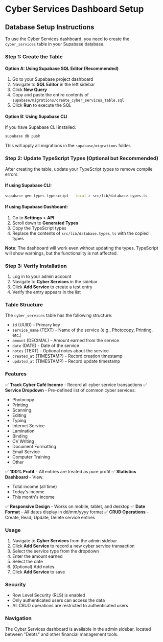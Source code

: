 # Cyber Services Dashboard Setup

## Database Setup Instructions

To use the Cyber Services dashboard, you need to create the `cyber_services` table in your Supabase database.

### Step 1: Create the Table

#### Option A: Using Supabase SQL Editor (Recommended)

1. Go to your Supabase project dashboard
2. Navigate to **SQL Editor** in the left sidebar
3. Click **New Query**
4. Copy and paste the entire contents of `supabase/migrations/create_cyber_services_table.sql`
5. Click **Run** to execute the SQL

#### Option B: Using Supabase CLI

If you have Supabase CLI installed:

```bash
supabase db push
```

This will apply all migrations in the `supabase/migrations` folder.

### Step 2: Update TypeScript Types (Optional but Recommended)

After creating the table, update your TypeScript types to remove compile errors:

#### If using Supabase CLI:

```bash
supabase gen types typescript --local > src/lib/database.types.ts
```

#### If using Supabase Dashboard:

1. Go to **Settings** > **API**
2. Scroll down to **Generated Types**
3. Copy the TypeScript types
4. Replace the contents of `src/lib/database.types.ts` with the copied types

**Note:** The dashboard will work even without updating the types. TypeScript will show warnings, but the functionality is not affected.

### Step 3: Verify Installation

1. Log in to your admin account
2. Navigate to **Cyber Services** in the sidebar
3. Click **Add Service** to create a test entry
4. Verify the entry appears in the list

### Table Structure

The `cyber_services` table has the following structure:

- `id` (UUID) - Primary key
- `service_name` (TEXT) - Name of the service (e.g., Photocopy, Printing, etc.)
- `amount` (DECIMAL) - Amount earned from the service
- `date` (DATE) - Date of the service
- `notes` (TEXT) - Optional notes about the service
- `created_at` (TIMESTAMP) - Record creation timestamp
- `updated_at` (TIMESTAMP) - Record update timestamp

### Features

✅ **Track Cyber Café Income** - Record all cyber service transactions
✅ **Service Dropdown** - Pre-defined list of common cyber services:

- Photocopy
- Printing
- Scanning
- Editing
- Typing
- Internet Service
- Lamination
- Binding
- CV Writing
- Document Formatting
- Email Service
- Computer Training
- Other

✅ **100% Profit** - All entries are treated as pure profit
✅ **Statistics Dashboard** - View:

- Total income (all time)
- Today's income
- This month's income

✅ **Responsive Design** - Works on mobile, tablet, and desktop
✅ **Date Format** - All dates display in dd/mm/yyyy format
✅ **CRUD Operations** - Create, Read, Update, Delete service entries

### Usage

1. Navigate to **Cyber Services** from the admin sidebar
2. Click **Add Service** to record a new cyber service transaction
3. Select the service type from the dropdown
4. Enter the amount earned
5. Select the date
6. (Optional) Add notes
7. Click **Add Service** to save

### Security

- Row Level Security (RLS) is enabled
- Only authenticated users can access the data
- All CRUD operations are restricted to authenticated users

### Navigation

The Cyber Services dashboard is available in the admin sidebar, located between "Debts" and other financial management tools.
